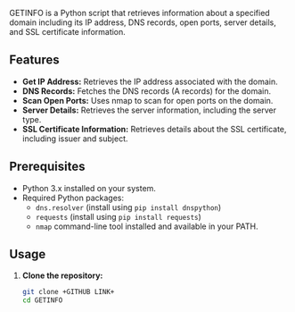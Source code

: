
GETINFO is a Python script that retrieves information about a specified domain including its IP address, DNS records, open ports, server details, and SSL certificate information.

## Features

- **Get IP Address:** Retrieves the IP address associated with the domain.
- **DNS Records:** Fetches the DNS records (A records) for the domain.
- **Scan Open Ports:** Uses nmap to scan for open ports on the domain.
- **Server Details:** Retrieves the server information, including the server type.
- **SSL Certificate Information:** Retrieves details about the SSL certificate, including issuer and subject.

## Prerequisites

- Python 3.x installed on your system.
- Required Python packages:
  - `dns.resolver` (install using `pip install dnspython`)
  - `requests` (install using `pip install requests`)
  - `nmap` command-line tool installed and available in your PATH.

## Usage

1. **Clone the repository:**
   ```bash
   git clone +GITHUB LINK+
   cd GETINFO
